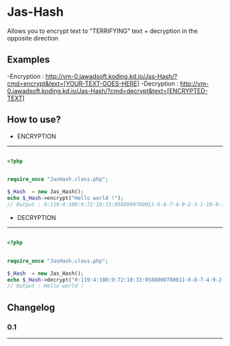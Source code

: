 
# Jas-Hash

Allows you to encrypt text to "TERRIFYING" text + decryption in the opposite direction

## Examples  

-Encryption  : http://vm-0.jawadsoft.koding.kd.io/Jas-Hash/?cmd=encrypt&text=[YOUR-TEXT-GOES-HERE] 
-Decryption  : http://vm-0.jawadsoft.koding.kd.io/Jas-Hash/?cmd=decrypt&text=[ENCRYPTED-TEXT] 


## How to use? 

- ENCRYPTION
-----------

```php

<?php


require_once "JasHash.class.php";

$_Hash  = new Jas_Hash();
echo $_Hash->encrypt("Hello world !");
// Output : 0:119:4:108:9:72:10:33:0588000780011-6-8-7-4-9-2-3-1-10-0-12-11-5

```

- DECRYPTION
-----------

```php

<?php


require_once "JasHash.class.php";

$_Hash  = new Jas_Hash();
echo $_Hash->decrypt("0:119:4:108:9:72:10:33:0588000780011-6-8-7-4-9-2-3-1-10-0-12-11-5");
// Output : Hello world !
```



## Changelog

### 0.1

----



